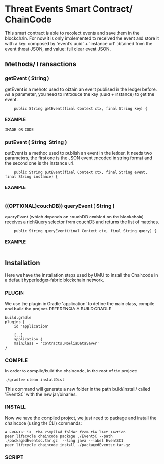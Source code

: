# Threat Events Smart Contract/ ChainCode
This smart contract is able to recolect events and save them in the blockchain. For now it is only implemented to received the event and store it with a key: composed by 'event's uuid' + 'instance url' obtained from the event threat JSON, and value: full clear event JSON. 

## Methods/Transactions
### getEvent ( String )
getEvent is a mehotd used to obtain an event publised in the ledger before. As a parameter, you need to introduce the key (uuid + instance) to get the event.
```
    public String getEvent(final Context ctx, final String key) {

```
#### EXAMPLE

```
IMAGE OR CODE
```

### putEvent ( String, String )
putEvent is a method used to publish an event in the ledger. It needs two parameters, the first one is the JSON event  encoded in string format and the second one is the instance url.
```
    public String putEvent(final Context ctx, final String event, final String instance) {

```
#### EXAMPLE
```
```
### ((OPTIONAL)couchDB)) queryEvent ( String )
queryEvent (which depends on couchDB enabled on the blockchain) receives a richQuery selector from couchDB and returns the list of matches.
```
    public String queryEvent(final Context ctx, final String query) {
```
#### EXAMPLE
```

```

## Installation
Here we have the installation steps used by UMU to install the Chaincode in a default hyperledger-fabric blockchain network.
### PLUGIN
We use the plugin in Gradle 'application' to define the main class, compile and build the project.
 REFERENCIA A BUILD.GRADLE
```
build.gradle
plugins {
    id 'application'

    [..]
    application {
    mainClass = 'contracts.NoeliaDataSaver'
}
```
### COMPILE
In order to compile/build the chaincode, in the root of the project:
```
./gradlew clean installDist 
```
This command will generate a new folder in the path build/install/ called 'EventSC' with the new jar/binaries.
### INSTALL
Now we have the compiled project, we just need to package and install the chaincode (using the CLI) commands:
```
# EVENTSC is  the compiled folder from the last section
peer lifecycle chaincode package ./EventSC --path ./packagedEventsc.tar.gz  --lang java --label EventSC1
peer lifecycle chaincode install ./packagedEventsc.tar.gz
```

### SCRIPT

